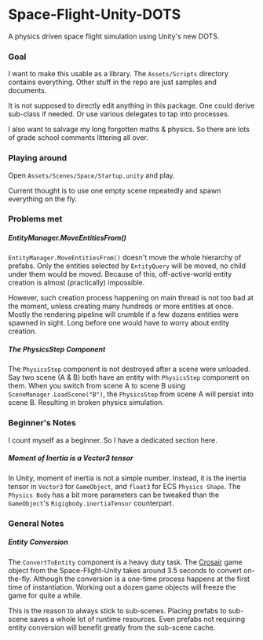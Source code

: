 # Space-Flight-Unity-DOTS

A physics driven space flight simulation using Unity's new DOTS.


### Goal

I want to make this usable as a library. The `Assets/Scripts` directory contains
everything. Other stuff in the repo are just samples and documents.

It is not supposed to directly edit anything in this package. One could derive
sub-class if needed. Or use various delegates to tap into processes.

I also want to salvage my long forgotten maths & physics. So there are lots of grade
school comments littering all over.


### Playing around

Open `Assets/Scenes/Space/Startup.unity` and play.

Current thought is to use one empty scene repeatedly and spawn everything on the fly.


### Problems met

##### EntityManager.MoveEntitiesFrom()

`EntityManager.MoveEntitiesFrom()` doesn't move the whole hierarchy of prefabs.
Only the entities selected by `EntityQuery` will be moved, no child under them would
be moved. Because of this, off-active-world entity creation is almost (practically)
impossible.
 
However, such creation process happening on main thread is not too bad
at the moment, unless creating many hundreds or more entities at once. Mostly the
rendering pipeline will crumble if a few dozens entities were spawned in sight.
Long before one would have to worry about entity creation.


##### The PhysicsStep Component

The `PhysicsStep` component is not destroyed after a scene were unloaded. Say two
scene (A & B) both have an entity with `PhysicsStep` component on them. When you
switch from scene A to scene B using `SceneManager.LoadScene("B")`, the `PhysicsStep`
from scene A will persist into scene B. Resulting in broken physics simulation.


### Beginner's Notes

I count myself as a beginner. So I have a dedicated section here.


##### Moment of Inertia is a Vector3 tensor

In Unity, moment of inertia is not a simple number. Instead, it is the inertia tensor
in `Vector3` for `GameObject`, and `float3` for ECS `Physics Shape`.
The `Physics Body` has a bit more parameters can be tweaked  than the `GameObject`'s
`Rigigbody.inertiaTensor` counterpart.



### General Notes

##### Entity Conversion

The `ConvertToEntity` component is a heavy duty task. The
 [Crosair](https://github.com/eidng8/Space-Flight-Unity/blob/278e03e11ebc2810bfe84ec449246ff671cb3796/Assets/Resources/Prefabs/Ships/Crosair.prefab)
game object from the Space-Flight-Unity takes around 3.5 seconds to convert
on-the-fly. Although the conversion is a one-time process happens at the first time
of instantiation. Working out a dozen game objects will freeze the game for quite a
while.

This is the reason to always stick to sub-scenes. Placing prefabs to sub-scene saves
a whole lot of runtime resources. Even prefabs not requiring entity conversion will
benefit greatly from the sub-scene cache.